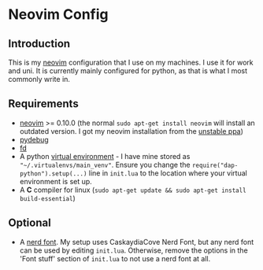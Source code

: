 # Neovim Config
## Introduction
This is my [neovim](https://neovim.io/) configuration that I use on my machines. I use it for work and uni. It is currently mainly configured for python, as that is what I most commonly write in.

## Requirements
- [neovim](https://neovim.io/) >= 0.10.0 (the normal `sudo apt-get install neovim` will install an outdated version. I got my neovim installation from the [unstable ppa](https://launchpad.net/~neovim-ppa/+archive/ubuntu/unstable))
- [pydebug](https://pypi.org/project/pydebug/)
- [fd](https://github.com/sharkdp/fd)
- A python [virtual environment](https://docs.python.org/3/library/venv.html) - I have mine stored as `"~/.virtualenvs/main_venv"`. Ensure you change the `require("dap-python").setup(...)` line in `init.lua` to the location where your virtual environment is set up.
- A **C** compiler for linux (`sudo apt-get update && sudo apt-get install build-essential`)

## Optional 
- A [nerd font](https://www.nerdfonts.com/). My setup uses CaskaydiaCove Nerd Font, but any nerd font can be used by editing `init.lua`. Otherwise, remove the options in the 'Font stuff' section of `init.lua` to not use a nerd font at all.
